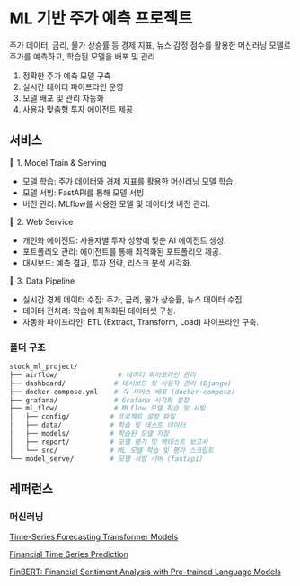 # ML 기반 주가 예측 프로젝트

주가 데이터, 금리, 물가 상승률 등 경제 지표, 뉴스 감정 점수를 활용한 머신러닝 모델로 주가를 예측하고, 학습된 모델을 배포 및 관리

1. 정확한 주가 예측 모델 구축
2. 실시간 데이터 파이프라인 운영
3. 모델 배포 및 관리 자동화
4. 사용자 맞춤형 투자 에이전트 제공

## 서비스

📌 1. Model Train & Serving

* 모델 학습: 주가 데이터와 경제 지표를 활용한 머신러닝 모델 학습.
* 모델 서빙: FastAPI를 통해 모델 서빙
* 버전 관리: MLflow를 사용한 모델 및 데이터셋 버전 관리.

📌 2. Web Service

* 개인화 에이전트: 사용자별 투자 성향에 맞춘 AI 에이전트 생성.
* 포트폴리오 관리: 에이전트를 통해 최적화된 포트폴리오 제공.
* 대시보드: 예측 결과, 투자 전략, 리스크 분석 시각화.

📌 3. Data Pipeline

* 실시간 경제 데이터 수집: 주가, 금리, 물가 상승률, 뉴스 데이터 수집.
* 데이터 전처리: 학습에 최적화된 데이터셋 구성.
* 자동화 파이프라인: ETL (Extract, Transform, Load) 파이프라인 구축.

### 폴더 구조

```bash
stock_ml_project/
├── airflow/               # 데이터 파이프라인 관리
├── dashboard/            # 대시보드 및 사용자 관리 (Django)
├── docker-compose.yml    # 각 서비스 배포 (docker-compose)
├── grafana/              # Grafana 시각화 설정
├── ml_flow/              # MLflow 모델 학습 및 서빙
│   ├── config/          # 프로젝트 설정 파일
│   ├── data/            # 학습 및 테스트 데이터
│   ├── models/          # 학습된 모델 저장
│   ├── report/          # 모델 평가 및 백테스트 보고서
│   └── src/             # ML 모델 학습 및 평가 스크립트
└── model_serve/         # 모델 서빙 서버 (fastapi)
```

## 레퍼런스

### 머신러닝

[Time-Series Forecasting Transformer Models](https://arxiv.org/pdf/2304.04912)

[Financial Time Series Prediction](https://arxiv.org/pdf/2312.15235)

[FinBERT: Financial Sentiment Analysis with Pre-trained Language Models](https://arxiv.org/abs/1908.10063)